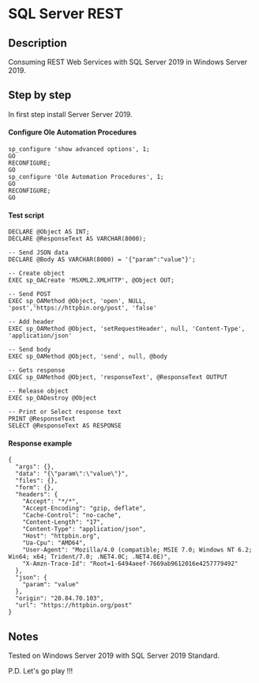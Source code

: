 # SQL Server REST #

## Description ##
Consuming REST Web Services with SQL Server 2019 in Windows Server 2019.

## Step by step ##
In first step install Server Server 2019.

#### Configure Ole Automation Procedures ####
~~~
sp_configure 'show advanced options', 1;
GO
RECONFIGURE;
GO
sp_configure 'Ole Automation Procedures', 1;
GO
RECONFIGURE;
GO
~~~

#### Test script ####
~~~
DECLARE @Object AS INT;
DECLARE @ResponseText AS VARCHAR(8000);

-- Send JSON data
DECLARE @Body AS VARCHAR(8000) = '{"param":"value"}';  

-- Create object
EXEC sp_OACreate 'MSXML2.XMLHTTP', @Object OUT;

-- Send POST
EXEC sp_OAMethod @Object, 'open', NULL, 'post','https://httpbin.org/post', 'false'

-- Add header
EXEC sp_OAMethod @Object, 'setRequestHeader', null, 'Content-Type', 'application/json'

-- Send body
EXEC sp_OAMethod @Object, 'send', null, @body

-- Gets response
EXEC sp_OAMethod @Object, 'responseText', @ResponseText OUTPUT

-- Release object
EXEC sp_OADestroy @Object

-- Print or Select response text
PRINT @ResponseText
SELECT @ResponseText AS RESPONSE
~~~

#### Response example ####
~~~
{
  "args": {}, 
  "data": "{\"param\":\"value\"}", 
  "files": {}, 
  "form": {}, 
  "headers": {
    "Accept": "*/*", 
    "Accept-Encoding": "gzip, deflate", 
    "Cache-Control": "no-cache", 
    "Content-Length": "17", 
    "Content-Type": "application/json", 
    "Host": "httpbin.org", 
    "Ua-Cpu": "AMD64", 
    "User-Agent": "Mozilla/4.0 (compatible; MSIE 7.0; Windows NT 6.2; Win64; x64; Trident/7.0; .NET4.0C; .NET4.0E)", 
    "X-Amzn-Trace-Id": "Root=1-6494aeef-7669ab9612016e4257779492"
  }, 
  "json": {
    "param": "value"
  }, 
  "origin": "20.84.70.103", 
  "url": "https://httpbin.org/post"
}
~~~

## Notes ##
Tested on Windows Server 2019 with SQL Server 2019 Standard.

P.D. Let's go play !!!
